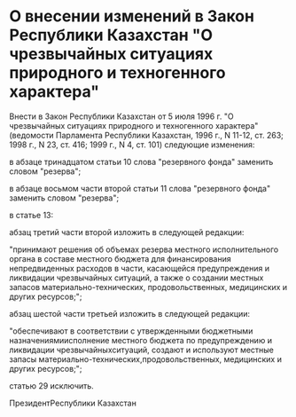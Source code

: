 # О внесении изменений в Закон Республики Казахстан "О чрезвычайных ситуациях природного и техногенного характера"

Внести в Закон Республики Казахстан от 5 июля 1996 г. "О чрезвычайных ситуациях природного и техногенного характера" (ведомости Парламента Республики Казахстан, 1996 г., N 11-12, ст. 263; 1998 г., N 23, ст. 416; 1999 г., N 4, ст. 101) следующие изменения:

в абзаце тринадцатом статьи 10 слова "резервного фонда" заменить словом "резерва";

в абзаце восьмом части второй статьи 11 слова "резервного фонда" заменить словом "резерва";

в статье 13:

абзац третий части второй изложить в следующей редакции:

"принимают решения об объемах резерва местного исполнительного органа в составе местного бюджета для финансирования непредвиденных расходов в части, касающейся предупреждения и ликвидации чрезвычайных ситуаций, а также о создании местных запасов материально-технических, продовольственных, медицинских и других ресурсов;";

абзац шестой части третьей изложить в следующей редакции:

"обеспечивают в соответствии с утвержденными бюджетными назначениямиисполнение местного бюджета по предупреждению и ликвидации чрезвычайныхситуаций, создают и используют местные запасы материально-технических,продовольственных, медицинских и других ресурсов;";

статью 29 исключить.

ПрезидентРеспублики Казахстан

